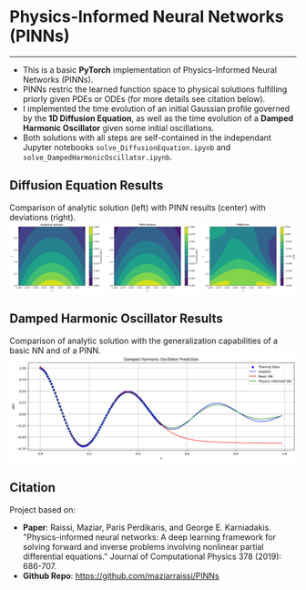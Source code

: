 # Physics-Informed Neural Networks (PINNs)
---
* This is a basic **PyTorch** implementation of Physics-Informed Neural Networks (PINNs).
* PINNs restric the learned function space to physical solutions fulfilling priorly given PDEs or ODEs (for more details see citation below).
* I implemented the time evolution of an initial Gaussian profile governed by the **1D Diffusion Equation**, as well as the time evolution of a **Damped Harmonic Oscillator** given some initial oscillations.
* Both solutions with all steps are self-contained in the independant Jupyter notebooks `solve_DiffusionEquation.ipynb` and `solve_DampedHarmonicOscillator.ipynb`.

## Diffusion Equation Results
Comparison of analytic solution (left) with PINN results (center) with deviations (right).
![DiffusionSolution](images/DiffusionEquation.png)

## Damped Harmonic Oscillator Results
Comparison of analytic solution with the generalization capabilities of a basic NN and of a PINN.
<img src="images/HarmonicOscillator.png" alt="drawing" width="600"/>

## Citation
Project based on:
* **Paper**: Raissi, Maziar, Paris Perdikaris, and George E. Karniadakis. "Physics-informed neural networks: A deep learning framework for solving forward and inverse problems involving nonlinear partial differential equations." Journal of Computational Physics 378 (2019): 686-707.
* **Github Repo**: https://github.com/maziarraissi/PINNs
